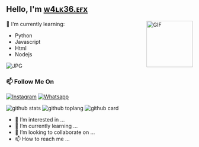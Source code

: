## Hello, I'm [ᴡ4ʟᴋ36.ᴇғx](https://instagram.com/_.ane__es._) 

<img align="right" alt="GIF" height="125px" src="https://media.giphy.com/media/0YLMNYmGyMfcqRX1j1/source.gif" />

:page_with_curl: I'm currently learning:
- Python
- Javascript
- Html
- Nodejs

<img align="center" fit="fill" alt="JPG" src="https://i.imgur.com/dLFWwXd.jpeg" />

### 📫 Follow Me On
<a href="https://www.instagram.com/_.ane__es._" target="_blank"><img src="https://img.shields.io/badge/Instagram-%23E4405F.svg?&style=flat-square&logo=instagram&logoColor=white" alt="Instagram"></a>
<a href="https://wa.me/917356378949" target="_blank"><img src="https://img.shields.io/badge/Whatsapp-%808080.svg?&style=flat-square&logo=Whatsapp&logoColor=white" alt="Whatsapp"></a>

![github stats](https://github-readme-stats.vercel.app/api?username=w4lk36efx&show_icons=true&theme=radical)
![github toplang](https://github-readme-stats.vercel.app/api/top-langs/?username=w4lk36efx&layout=compact&theme=nightowl)
![github card](https://github-readme-stats.vercel.app/api/pin/?username=w4lk36efx&repo=readme2&heme=dark)

- 👀 I’m interested in ...
- 🌱 I’m currently learning ...
- 💞️ I’m looking to collaborate on ...
- 📫 How to reach me ...

